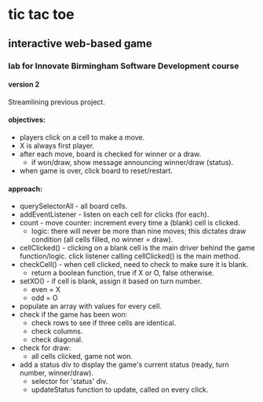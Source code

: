 # tic tac toe
## interactive web-based game
### lab for Innovate Birmingham Software Development course

#### version 2

Streamlining previous project.

#### objectives:
* players click on a cell to make a move.
* X is always first player.
* after each move, board is checked for winner or a draw.
    * if won/draw, show message announcing winner/draw (status).
* when game is over, click board to reset/restart.

#### approach:
* querySelectorAll - all board cells.
* addEventListener - listen on each cell for clicks (for each).
* count - move counter: increment every time a (blank) cell is clicked.
    * logic: there will never be more than nine moves; this dictates draw condition (all cells filled, no winner = draw).
* cellClicked() - clicking on a blank cell is the main driver behind the game function/logic. click listener calling cellClicked() is the main method.
* checkCell() - when cell clicked, need to check to make sure it is blank.
    * return a boolean function, true if X or O, false otherwise.
* setXO() - if cell is blank, assign it based on turn number.
    * even = X
    * odd = O
* populate an array with values for every cell.
* check if the game has been won:
    * check rows to see if three cells are identical.
    * check columns.
    * check diagonal.
* check for draw:
    * all cells clicked, game not won.
* add a status div to display the game's current status (ready, turn number, winner/draw).
    * selector for 'status' div.
    * updateStatus function to update, called on every click.
